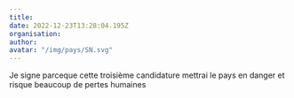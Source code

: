 ```yaml
---
title: 
date: 2022-12-23T13:28:04.195Z
organisation: 
author: 
avatar: "/img/pays/SN.svg"
---
```


Je signe parceque cette troisième candidature mettrai le pays en danger et risque beaucoup de pertes humaines 